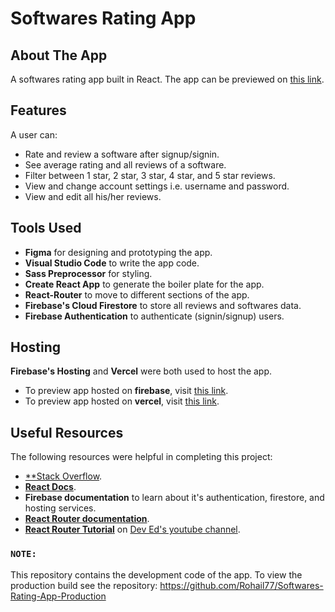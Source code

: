 # Softwares Rating App
## About The App

A softwares rating app built in React. The app can be previewed on [this link](https://softwares-rating-app.vercel.app/).

## Features

A user can:
- Rate and review a software after signup/signin.
- See average rating and all reviews of a software. 
- Filter between 1 star, 2 star, 3 star, 4 star, and 5 star reviews.
- View and change account settings i.e. username and password.
- View and edit all his/her reviews.

## Tools Used

- **Figma** for designing and prototyping the app.
- **Visual Studio Code** to write the app code.
- **Sass Preprocessor** for styling.
- **Create React App** to generate the boiler plate for the app.
- **React-Router** to move to different sections of the app.
- **Firebase's Cloud Firestore** to store all reviews and softwares data.
- **Firebase Authentication** to authenticate (signin/signup) users.

## Hosting
**Firebase's Hosting** and **Vercel** were both used to host the app. 
- To preview app hosted on **firebase**, visit [this link](https://softwares-rating-app.vercel.app/).   
- To preview app hosted on **vercel**, visit [this link](https://my-holiday-proje-1616778972307.web.app/).

## Useful Resources

The following resources were helpful in completing this project:

- [**Stack Overflow](https://stackoverflow.com/).
- [**React Docs**](https://reactjs.org/docs/getting-started.html).
- **Firebase documentation** to learn about it's authentication, firestore, and hosting services.
- [**React Router documentation**](https://reactrouter.com/web/guides/quick-start).
- [**React Router Tutorial**](https://www.youtube.com/watch?v=Law7wfdg_ls) on [Dev Ed's youtube channel]((https://www.youtube.com/channel/UClb90NQQcskPUGDIXsQEz5Q)).

### `NOTE:`

This repository contains the development code of the app. To view the production build see the repository: 
https://github.com/Rohail77/Softwares-Rating-App-Production
